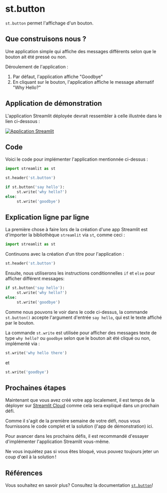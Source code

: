 # st.button

`st.button` permet l'affichage d'un bouton.

## Que construisons nous ?

Une application simple qui affiche des messages différents selon que le bouton ait été pressé ou non.

Déroulement de l'application :

1. Par défaut, l'application affiche "Goodbye"
2. En cliquant sur le bouton, l'application affiche le message alternatif "Why Hello?"

## Application de démonstration

L'application Streamlit déployée devrait ressembler à celle illustrée dans le lien ci-dessous :

[![Application Streamlit](https://static.streamlit.io/badges/streamlit_badge_black_white.svg)](https://share.streamlit.io/dataprofessor/st.button/)

## Code

Voici le code pour implémenter l'application mentionnée ci-dessus :

```python
import streamlit as st

st.header('st.button')

if st.button('say hello'):
     st.write('why hello?')
else:
     st.write('goodbye')
```

## Explication ligne par ligne

La première chose à faire lors de la création d'une app Streamlit est d'importer la bibliothèque `streamlit` via `st`, comme ceci :

```python
import streamlit as st
```

Continuons avec la création d'un titre pour l'application :

```python
st.header('st.button')
```

Ensuite, nous utiliserons les instructions conditionnelles `if` et `else` pour afficher différent messages:

```python
if st.button('say hello'):
     st.write('why hello?')
else:
     st.write('goodbye')
```

Comme nous pouvons le voir dans le code ci-dessus, la commande `st.button()` accepte l'argument d'entrée `say hello`, qui est le texte affiché par le bouton.

La commande `st.write` est utilisée pour afficher des messages texte de type `why hello?` ou `goodbye` selon que le bouton ait été cliqué ou non, implémenté via :


```python
st.write('why hello there')
```

et

```python
st.write('goodbye')
```

## Prochaines étapes

Maintenant que vous avez créé votre app localement, il est temps de la déployer sur [Streamlit Cloud](https://streamlit.io/cloud) comme cela sera expliqué dans un prochain défi.

Comme il s'agit de la première semaine de votre défi, nous vous fournissons le code complet et la solution (l'app de démonstration) ici.

Pour avancer dans les prochains défis, il est recommandé d'essayer d'implémenter l'application Streamlit vous-même.

Ne vous inquiétez pas si vous êtes bloqué, vous pouvez toujours jeter un coup d'œil à la solution !

## Références

Vous souhaitez en savoir plus? Consultez la documentation [`st.button`](https://docs.streamlit.io/library/api-reference/widgets/st.button)!